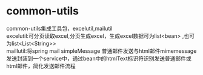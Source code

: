 # common-utils
common-utils集成工具包，excelutil,mailutil<br>
excelutil:可分页读取excel,分页生成excel，生成excel数据可为list\<bean\> ,也可为list\<List\<String\>\><br>
maillutil:将spring mail simpleMessage 普通邮件发送与html邮件mimemessage 发送封装到一个service中，通过bean中的htmlText标识符识别发送普通邮件或html邮件，简化发送邮件流程

